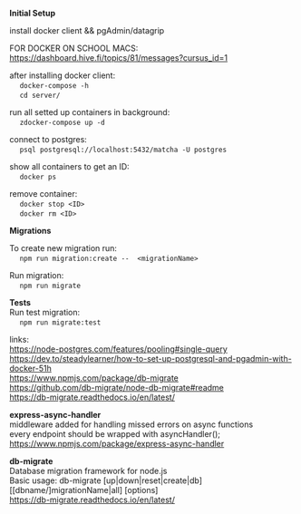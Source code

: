 **Initial Setup**
  
install docker client && pgAdmin/datagrip  

FOR DOCKER ON SCHOOL MACS:  
https://dashboard.hive.fi/topics/81/messages?cursus_id=1  
  
after installing docker client:  
	&emsp; `docker-compose -h`  
	&emsp; 	`cd server/`


  
run all setted up containers in background:  
	&emsp; `zdocker-compose up -d`  
  
connect to postgres:  
	&emsp; `psql postgresql://localhost:5432/matcha -U postgres`  
  
show all containers to get an ID:  
	&emsp; `docker ps`  
  
remove container:  
	&emsp; `docker stop <ID>`  
	&emsp; `docker rm <ID>`  
  
**Migrations**
  
To create new migration run:  
&emsp; `npm run migration:create --  <migrationName>`  
  
Run migration:  
&emsp; `npm run migrate`  
  

**Tests**  
Run test migration:  
&emsp; `npm run migrate:test`  
  
links:  
https://node-postgres.com/features/pooling#single-query  
https://dev.to/steadylearner/how-to-set-up-postgresql-and-pgadmin-with-docker-51h  
https://www.npmjs.com/package/db-migrate  
https://github.com/db-migrate/node-db-migrate#readme  
https://db-migrate.readthedocs.io/en/latest/  
  
**express-async-handler**  
middleware added for handling missed errors on async functions  
every endpoint should be wrapped with asyncHandler();  
https://www.npmjs.com/package/express-async-handler  
  
  
**db-migrate**  
Database migration framework for node.js  
Basic usage: db-migrate [up|down|reset|create|db] [[dbname/]migrationName|all] [options]  
https://db-migrate.readthedocs.io/en/latest/  
